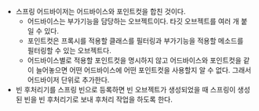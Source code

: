 - 스프링 어드바이저는 어드바이스와 포인트컷을 합친 것이다.
  - 어드바이스는 부가기능을 담당하는 오브젝트이다. 타깃 오브젝트를 여러 개 붙일 수 있다.
  - 포인트컷은 프록시를 적용할 클래스를 필터링과 부가기능을 적용할 메소드를 필터링할 수 있는 오브젝트다.
  - 어드바이스별로 적용할 포인트컷을 명시하지 않고 어드바이스와 포인트컷을 같이 늘어놓으면 어떤 어드바이스에 어떤 포인트컷을 사용할지 알 수 없다. 그래서 어드바이저 단위로 추가한다.
- 빈 후처리기를 스프링 빈으로 등록하면 빈 오브젝트가 생성되었을 때 스프링이 생성된 빈을 빈 후처리기로 보내 후처리 작업을 하도록 한다.
